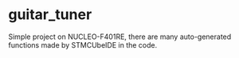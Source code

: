 # guitar_tuner
Simple project on NUCLEO-F401RE, there are many auto-generated functions made by STMCUbeIDE
in the code.
